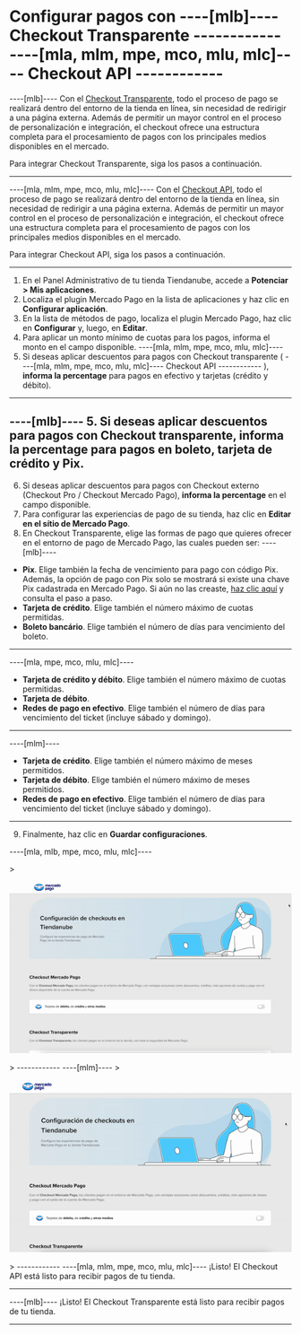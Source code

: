 # Configurar pagos con ----[mlb]---- Checkout Transparente ------------ ----[mla, mlm, mpe, mco, mlu, mlc]---- Checkout API ------------

----[mlb]----
Con el [Checkout Transparente](/developers/es/guides/checkout-api/landing), todo el proceso de pago se realizará dentro del entorno de la tienda en línea, sin necesidad de redirigir a una página externa. Además de permitir un mayor control en el proceso de personalización e integración, el checkout ofrece una estructura completa para el procesamiento de pagos con los principales medios disponibles en el mercado.

Para integrar Checkout Transparente, siga los pasos a continuación.

------------

----[mla, mlm, mpe, mco, mlu, mlc]----
Con el [Checkout API](/developers/es/guides/checkout-api/landing), todo el proceso de pago se realizará dentro del entorno de la tienda en línea, sin necesidad de redirigir a una página externa. Además de permitir un mayor control en el proceso de personalización e integración, el checkout ofrece una estructura completa para el procesamiento de pagos con los principales medios disponibles en el mercado.

Para integrar Checkout API, siga los pasos a continuación.

------------

1. En el Panel Administrativo de tu tienda Tiendanube, accede a **Potenciar > Mis aplicaciones**. 
2. Localiza el plugin Mercado Pago en la lista de aplicaciones y haz clic en **Configurar aplicación**.
3. En la lista de métodos de pago, localiza el plugin Mercado Pago, haz clic en **Configurar** y, luego, en **Editar**.
4. Para aplicar un monto mínimo de cuotas para los pagos, informa el monto en el campo disponible. 
----[mla, mlm, mpe, mco, mlu, mlc]---- 
5. Si deseas aplicar descuentos para pagos con Checkout transparente ( ----[mla, mlm, mpe, mco, mlu, mlc]---- Checkout API ------------ ), **informa la percentage** para pagos en efectivo y tarjetas (crédito y débito).
------------
----[mlb]---- 
5. Si deseas aplicar descuentos para pagos con Checkout transparente, **informa la percentage** para pagos en boleto, tarjeta de crédito y Pix.
------------
6. Si deseas aplicar descuentos para pagos con Checkout externo (Checkout Pro / Checkout Mercado Pago), **informa la percentage** en el campo disponible.
7. Para configurar las experiencias de pago de su tienda, haz clic en **Editar en el sítio de Mercado Pago**.
8. En Checkout Transparente, elige las formas de pago que quieres ofrecer en el entorno de pago de Mercado Pago, las cuales pueden ser:
----[mlb]---- 
* **Pix**. Elige también la fecha de vencimiento para pago con código Pix. Además, la opción de pago con Pix solo se mostrará si existe una chave Pix cadastrada en Mercado Pago. Si aún no las creaste, [haz clic aquí](https://www.youtube.com/watch?v=60tApKYVnkA) y consulta el paso a paso.
* **Tarjeta de crédito**. Elige también el número máximo de cuotas permitidas.
* **Boleto bancário**. Elige también el número de días para vencimiento del boleto.
 
------------ 
----[mla, mpe, mco, mlu, mlc]---- 
* **Tarjeta de crédito y débito**. Elige también el número máximo de cuotas permitidas.
* **Tarjeta de débito**.
* **Redes de pago en efectivo**. Elige también el número de días para vencimiento del ticket (incluye sábado y domingo).
------------
----[mlm]---- 
* **Tarjeta de crédito**. Elige también el número máximo de meses permitidos.
* **Tarjeta de débito**. Elige también el número máximo de meses permitidos.
* **Redes de pago en efectivo**. Elige también el número de días para vencimiento del ticket (incluye sábado y domingo).
------------
9. Finalmente, haz clic en **Guardar configuraciones**.

----[mla, mlb, mpe, mco, mlu, mlc]---- 
</center>>

![Payments Checkout API - Nuvemshop](/images/nuvemshop/cho-api-all-es.gif)

</center>>
------------
----[mlm]---- 
</center>>

![Payments Checkout API - Nuvemshop](/images/nuvemshop/cho-api-mlm-es.gif)

</center>>
------------
----[mla, mlm, mpe, mco, mlu, mlc]---- 
¡Listo! El Checkout API está listo para recibir pagos de tu tienda.

------------
----[mlb]---- 
¡Listo! El Checkout Transparente está listo para recibir pagos de tu tienda.

------------